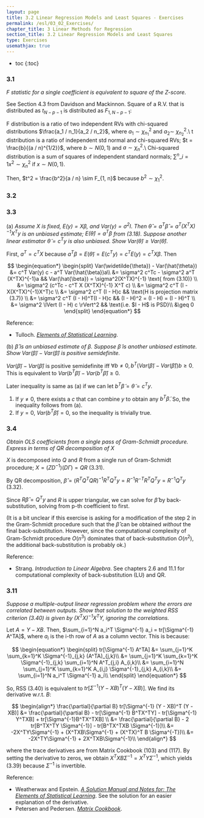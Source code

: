 ```yaml
---
layout: page
title: 3.2 Linear Regression Models and Least Squares - Exercises
permalink: /esl/03_02_Exercises/
chapter_title: 3 Linear Methods for Regression
section_title: 3.2 Linear Regression Models and Least Squares
type: Exercises
usemathjax: true
---
```


* toc
{:toc}

### 3.1

*F statistic for a single coefficient is equivalent to square of the Z-score.*

See Section 4.3 from Davidson and Mackinnon. Square of a R.V. that is distributed as $t_{N-p-1}$ is distributed as $F_{1, N-p-1}$:

F distribution is a ratio of two independent RVs with chi-squared distributions $\frac{a_1 / n_1}{a_2 / n_2}$, where $a_1 \sim \chi_{n_1}^2$ and $a_2 \sim ~ \chi_{n_2}^2$.\\
t distribution is a ratio of independent std normal and chi-squared RVs; $t = \frac{b}{(a / n)^{1/2}}$, where $b \sim N(0,1)$ and $a \sim \chi^2_{n}$.\\
Chi-squared distribution is a sum of squares of independent standard normals; $\sum^n\_{i=1} x^2 \sim \chi_n^2$ if $x \sim N(0,1)$.

Then, $t^2 = \frac{b^2}{a / n} \sim F_{1, n}$ because $b^2 \sim \chi^2_{1}$.

### 3.2

### 3.3

(a) *Assume $X$ is fixed, $E(y) = X\beta$, and $Var(y) = \sigma^2 I$. Then $\hat{\theta} = a^T \hat{\beta} = a^T(X^TX)^{-1}X^Ty$ is an unbiased estimate; $E(\hat{\theta})=a^T\beta$ from (3.18). Suppose another linear estimator $\widetilde{\theta} = c^Ty$ is also unbiased. Show $Var(\widetilde{\theta}) \geq Var(\hat{\theta})$.*

First, $a^T = c^T X$ because $a^T \beta = E(\widetilde{\theta}) = E(c^T y) = c^T E(y) = c^T X \beta$. Then

$$ \begin{equation*} \begin{split}
Var(\widetilde{\theta}) - Var(\hat{\theta}) &= c^T Var(y) c - a^T Var(\hat{\beta})a\\ 
&= \sigma^2 c^Tc - \sigma^2 a^T (X^TX)^{-1}a && Var(\hat{\beta}) = \sigma^2(X^TX)^{-1} \text{ from (3.10)} \\
&= \sigma^2 (c^Tc - c^T X (X^TX)^{-1} X^T c) \\
&= \sigma^2 c^T (I - X(X^TX)^{-1}X^T)c \\
&= \sigma^2 c^T (I - H)c && \text{H is projection matrix (3.7)} \\
&= \sigma^2 c^T (I - H)^T(I - H)c && (I - H)^2 = (I - H) = (I - H)^T \\
&= \sigma^2 \lVert (I - H) c \rVert^2 && \text{i.e. $I - H$ is PSD}\\
&\geq 0
\end{split} \end{equation*} $$

Reference:
* Tulloch. [*Elements of Statistical Learning*](https://ajtulloch.github.io/PDFs/ESL-Solutions.pdf).

(b) *$\hat{\beta}$ is an unbiased estimate of $\beta$. Suppose $\widetilde{\beta}$ is another unbiased estimate. Show $Var(\widetilde{\beta}) - Var(\hat{\beta})$ is positive semidefinite.*

$Var(\widetilde{\beta}) - Var(\hat{\beta})$ is positive semidefinite iff $\forall b \neq 0, b^T (Var(\widetilde{\beta}) - Var(\hat{\beta})) b \geq 0$. This is equivalent to $Var(b^T \widetilde{\beta}) - Var(b^T \hat{\beta}) \geq 0$.

Later inequality is same as (a) if we can let $b^T \widetilde{\beta} = \widetilde{\theta} = c^T y$.
1. If $y \neq 0$, there exists a $c$ that can combine $y$ to obtain any $b^T \widetilde{\beta}$. So, the inequality follows from (a).
2. If $y = 0$, $Var(b^T \hat{\beta}) = 0$, so the inequality is trivially true.

### 3.4

*Obtain OLS coefficients from a single pass of Gram-Schmidt procedure. Express in terms of QR decomposition of X*

$X$ is decomposed into $Q$ and $R$ from a single run of Gram-Schmidt procedure; $X = (ZD^{-1})(D\Gamma) = QR$ (3.31). 

By QR decomposition, $\hat{\beta} = (R^T Q^TQR)^{-1}R^TQ^Ty = R^{-1}R^{-T}R^TQ^Ty = R^{-1}Q^Ty$ (3.32). 

Since $R \hat{\beta} = Q^T y$ and $R$ is upper triangular, we can solve for $\hat{\beta}$ by back-substitution, solving from p-th coefficient to first.

(It is a bit unclear if this exercise is asking for a modification of the step 2 in the Gram-Schmidt procedure such that the $\hat{\beta}$ can be obtained *without* the final back-substitution. However, since the computational complexity of Gram-Schmidt procedure $O(n^3)$ dominates that of back-substitution $O(n^2)$, the additional back-substitution is probably ok.)

Reference:
* Strang. *Introduction to Linear Algebra*. See chapters 2.6 and 11.1 for computational complexity of back-substitution (LU) and QR.

### 3.11

*Suppose a multiple-output linear regression problem where the errors are correlated between outputs. Show that solution to the weighted RSS criterion (3.40) is given by $(X^TX)^{-1}X^TY$, ignoring the correlations.*

Let $A = Y - XB$. Then, $\sum_{i=1}^N a_i^T \Sigma^{-1} a_i = tr[\Sigma^{-1} A^TA]$, where $a_i$ is the i-th row of $A$ as a column vector. This is because:

$$ \begin{equation*} \begin{split}
tr[\Sigma^{-1} A^TA] 
&= \sum_{j=1}^K \sum_{k=1}^K \Sigma^{-1}_{j,k} (A^TA)_{j,k}\\
&= \sum_{j=1}^K \sum_{k=1}^K \Sigma^{-1}_{j,k} \sum_{i=1}^N A^T_{j,i} A_{i,k}\\
&= \sum_{i=1}^N \sum_{j=1}^K \sum_{k=1}^K A_{i,j} \Sigma^{-1}_{j,k}  A_{i,k}\\
&= \sum_{i=1}^N a_i^T \Sigma^{-1} a_i\\
\end{split} \end{equation*} $$

So, RSS (3.40) is equivalent to $tr[\Sigma^{-1} (Y - XB)^T (Y - XB)]$. We find its derivative w.r.t. $B$:

$$ \begin{align*}
\frac{\partial}{\partial B} tr[\Sigma^{-1} (Y - XB)^T (Y - XB)]
&= \frac{\partial}{\partial B} - tr[\Sigma^{-1} B^TX^TY] - tr[\Sigma^{-1} Y^TXB] + tr[\Sigma^{-1}B^TX^TXB] \\
&= \frac{\partial}{\partial B} - 2 tr[B^TX^TY \Sigma^{-1}] - tr[B^TX^TXB \Sigma^{-1}]\\
&= -2X^TY\Sigma^{-1} + (X^TXB\Sigma^{-1} + (X^TX)^T B \Sigma^{-T})\\
&= -2X^TY\Sigma^{-1} + 2X^TXB\Sigma^{-1}\\
\end{align*} $$

where the trace derivatives are from Matrix Cookbook (103) and (117). By setting the derivative to zeros, we obtain $X^TXB\Sigma^{-1} = X^TY\Sigma^{-1}$, which yields (3.39) because $\Sigma^{-1}$ is invertible.

Reference:
* Weatherwax and Epstein. [*A Solution Manual and Notes for:
The Elements of Statistical Learning*](https://waxworksmath.com/Authors/G_M/Hastie/WriteUp/Weatherwax_Epstein_Hastie_Solution_Manual.pdf). See the solution for an easier explanation of the derivative.
* Petersen and Pedersen. [*Matrix Cookbook*](https://www.math.uwaterloo.ca/~hwolkowi/matrixcookbook.pdf).